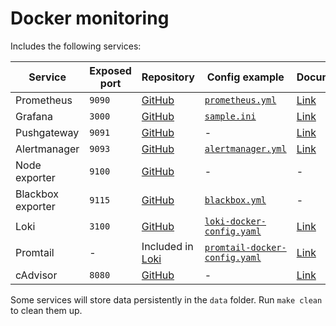 # Docker monitoring

Includes the following services:

| Service           | Exposed port | Repository                                                | Config example                                                                                                             | Documentation                                                    |
| ----------------- | ------------ | --------------------------------------------------------- | -------------------------------------------------------------------------------------------------------------------------- | ---------------------------------------------------------------- |
| Prometheus        | `9090`       | [GitHub](https://github.com/prometheus/prometheus)        | [`prometheus.yml`](https://github.com/prometheus/prometheus/raw/main/documentation/examples/prometheus.yml)                | [Link](https://prometheus.io/docs/introduction/overview/)        |
| Grafana           | `3000`       | [GitHub](https://github.com/grafana/grafana)              | [`sample.ini`](https://github.com/grafana/grafana/raw/main/conf/sample.ini)                                                | [Link](https://grafana.com/docs/grafana/latest/)                 |
| Pushgateway       | `9091`       | [GitHub](https://github.com/prometheus/pushgateway)       | -                                                                                                                          | [Link](https://prometheus.io/docs/practices/pushing/)            |
| Alertmanager      | `9093`       | [GitHub](https://github.com/prometheus/alertmanager)      | [`alertmanager.yml`](https://github.com/prometheus/alertmanager/raw/main/examples/ha/alertmanager.yml)                     | [Link](https://prometheus.io/docs/alerting/latest/alertmanager/) |
| Node exporter     | `9100`       | [GitHub](https://github.com/prometheus/node_exporter)     | -                                                                                                                          | -                                                                |
| Blackbox exporter | `9115`       | [GitHub](https://github.com/prometheus/blackbox_exporter) | [`blackbox.yml`](https://github.com/prometheus/blackbox_exporter/raw/master/blackbox.yml)                                  | -                                                                |
| Loki              | `3100`       | [GitHub](https://github.com/grafana/loki)                 | [`loki-docker-config.yaml`](https://github.com/grafana/loki/raw/main/cmd/loki/loki-docker-config.yaml)                     | [Link](https://grafana.com/docs/loki/latest/)                    |
| Promtail          | -            | Included in [Loki](https://github.com/grafana/loki)       | [`promtail-docker-config.yaml`](https://github.com/grafana/loki/raw/main/clients/cmd/promtail/promtail-docker-config.yaml) | [Link](https://grafana.com/docs/loki/latest/send-data/promtail/) |
| cAdvisor          | `8080`       | [GitHub](https://github.com/google/cadvisor)              | -                                                                                                                          | [Link](https://github.com/google/cadvisor/tree/master/docs)      |

Some services will store data persistently in the `data` folder. Run `make clean` to clean them up.
